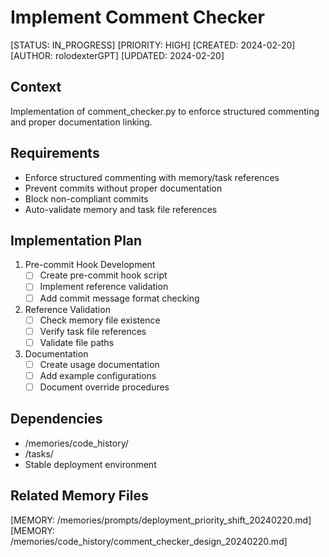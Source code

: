 # Implement Comment Checker

[STATUS: IN_PROGRESS]
[PRIORITY: HIGH]
[CREATED: 2024-02-20]
[AUTHOR: rolodexterGPT]
[UPDATED: 2024-02-20]

## Context

Implementation of comment_checker.py to enforce structured commenting and proper documentation linking.

## Requirements

- Enforce structured commenting with memory/task references
- Prevent commits without proper documentation
- Block non-compliant commits
- Auto-validate memory and task file references

## Implementation Plan

1. Pre-commit Hook Development
   - [ ] Create pre-commit hook script
   - [ ] Implement reference validation
   - [ ] Add commit message format checking

2. Reference Validation
   - [ ] Check memory file existence
   - [ ] Verify task file references
   - [ ] Validate file paths

3. Documentation
   - [ ] Create usage documentation
   - [ ] Add example configurations
   - [ ] Document override procedures

## Dependencies

- /memories/code_history/
- /tasks/
- Stable deployment environment

## Related Memory Files

[MEMORY: /memories/prompts/deployment_priority_shift_20240220.md]
[MEMORY: /memories/code_history/comment_checker_design_20240220.md]
